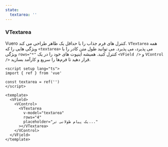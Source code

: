 ```yaml
---
state:
  textarea: ''
---
```


### VTextarea

Vuero کنترل های فرم جذاب را با حداقل یک ظاهر طراحی می کند.
`VTextarea` همه ویژگی هایی را که `<textarea>` می پذیرد، می پذیرد.
می توانید طول متن کادر را با ویژگی `rows="*"` کنترل کنید.
همیشه اینپوت های خود را در یک `<VField />` و `VControl />` قرار دهید تا فرم‌ها را سریع و کارآمد بسازید.

<!--code-->

```vue
<script setup lang="ts">
import { ref } from 'vue'

const textarea = ref('')
</script>

<template>
  <VField>
    <VControl>
      <VTextarea
        v-model="textarea"
        rows="4"
        placeholder="یک پیام طولانی تر..."
      ></VTextarea>
    </VControl>
  </VField>
</template>
```

<!--/code-->

<!--example-->

<VField>
  <VControl>
    <VTextarea 
      rows="4" 
      placeholder="یک پیام طولانی تر..." 
      v-model="frontmatter.state.textarea"
    ></VTextarea>
  </VControl>
</VField>

<!--/example-->
